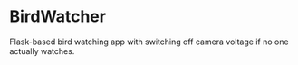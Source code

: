 # BirdWatcher
Flask-based bird watching app with switching off camera voltage if no one actually watches.
